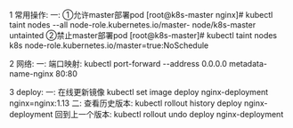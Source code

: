 1 常用操作:
    一:
        ①允许master部署pod
            [root@k8s-master nginx]# kubectl taint nodes --all node-role.kubernetes.io/master-
            node/k8s-master untainted
        ②禁止master部署pod
            [root@k8s-master]# kubectl taint nodes k8s node-role.kubernetes.io/master=true:NoSchedule


2 网络:
    一: 端口映射:
        kubectl port-forward  --address 0.0.0.0 metadata-name-nginx 80:80

3 deploy:
    一:
        在线更新镜像
            kubectl set image deploy nginx-deployment nginx=nginx:1.13
    二:
        查看历史版本:
            kubectl rollout history deploy nginx-deployment
        回到上一个版本:
            kubectl rollout undo deploy nginx-deployment